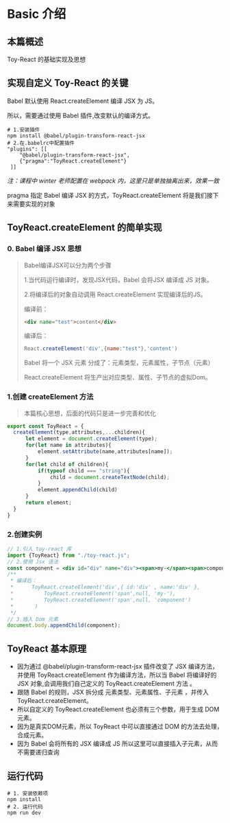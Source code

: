 <!--

 * @Author: zi.yang
 * @Date: 2020-07-28 08:25:54
 * @LastEditTime: 2020-07-28 13:47:47
 * @LastEditors: Please set LastEditors
 * @Description: In User Settings Edit
 * @FilePath: \ToyReact\demo\basic\README.md
-->

# Basic 介绍

## 本篇概述

Toy-React 的基础实现及思想

## 实现自定义 Toy-React 的关键

Babel 默认使用 React.createElement 编译 JSX 为 JS。

所以，需要通过使用 Babel 插件,改变默认的编译方式。

```shell
# 1.安装插件
npm install @babel/plugin-transform-react-jsx
# 2.在.babelrc中配置插件
"plugins": [[
    "@babel/plugin-transform-react-jsx",
    {"pragma":"ToyReact.createElement"}
 ]]
```

*注：课程中 winter 老师配置在 webpack 内，这里只是单独抽离出来，效果一致*

pragma 指定 Babel 编译 JSX 的方式，ToyReact.createElement 将是我们接下来需要实现的对象

## ToyReact.createElement 的简单实现

### 0. Babel 编译 JSX 思想

> Babel编译JSX可以分为两个步骤
>
> 1.当代码运行编译时，发现JSX代码，Babel 会将JSX 编译成 JS 对象。
>
> 2.将编译后的对象自动调用 React.createElement 实现编译后的JS。
>
> 编译前：
>
> ``` html
> <div name="test">content</div>
> ```
>
> 编译后：
>
> ``` js
> React.createElement('div',{name:"test"},'content')
> ```
>
> Babel 将一个 JSX 元素 分成了：元素类型，元素属性，子节点（元素）
>
> React.createElement 将生产出对应类型、属性、子节点的虚拟Dom。

### 1.创建 createElement 方法

> 本篇核心思想，后面的代码只是进一步完善和优化

```js
export const ToyReact = {
  createElement(type,attributes,...children){
      let element = document.createElement(type);
      for(let name in attributes){
          element.setAttribute(name,attributes[name]);
      }
      for(let child of children){
          if(typeof child === "string"){
              child = document.createTextNode(child);
          }
          element.appendChild(child)
      }
      return element;
  }
}
```

### 2.创建实例

```jsx
// 1.引入 toy-react 库
import {ToyReact} from "./toy-react.js";
// 2.使用 Jsx 语法
const component = <div id="div" name="div"><span>my-</span><span>component</span></div>;
/**
 * 编译后：
 *      ToyReact.createElement('div',{ id:'div' , name:'div' },
 *          ToyReact.createElement('span',null, 'my-'),
 *          ToyReact.createElement('span',null, 'component')
 *       )
 */
// 3.插入 Dom 元素
document.body.appendChild(component);
```

## ToyReact 基本原理

* 因为通过 @babel/plugin-transform-react-jsx 插件改变了 JSX 编译方法，并使用 ToyReact.createElement 作为编译方法，所以当 Babel 将编译好的 JSX 对象,会调用我们自己定义的 ToyReact.createElement 方法 。
* 跟随 Babel 的规则，JSX 拆分成 元素类型、元素属性、子元素 ，并传入ToyReact.createElement。
* 所以自定义的 ToyReact.createElement 也必须有三个参数，用于生成 DOM 元素。
* 因为是真实DOM元素，所以 ToyReact 中可以直接通过 DOM 的方法去处理，合成元素。 
* 因为 Babel 会将所有的 JSX 编译成 JS 所以这里可以直接插入子元素，从而不需要递归查询

## 运行代码

``` shell
# 1. 安装依赖项
npm install
# 2. 运行代码
npm run dev
```